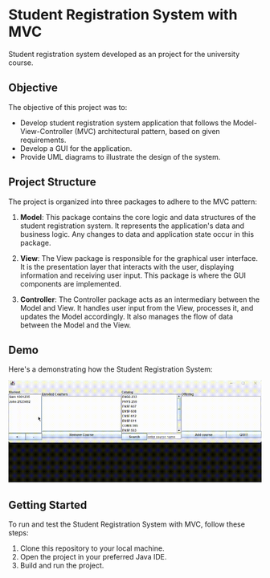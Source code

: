 # Student Registration System with MVC

Student registration system developed as an project for the university course. 

## Objective

The objective of this project was to:

- Develop student registration system application that follows the Model-View-Controller (MVC) architectural pattern, based on given requirements.
- Develop a GUI for the application.
- Provide UML diagrams to illustrate the design of the system.

## Project Structure

The project is organized into three packages to adhere to the MVC pattern:

1. **Model**: This package contains the core logic and data structures of the student registration system. It represents the application's data and business logic. Any changes to data and application state occur in this package.

2. **View**: The View package is responsible for the graphical user interface. It is the presentation layer that interacts with the user, displaying information and receiving user input. This package is where the GUI components are implemented.

3. **Controller**: The Controller package acts as an intermediary between the Model and View. It handles user input from the View, processes it, and updates the Model accordingly. It also manages the flow of data between the Model and the View.

## Demo

Here's a demonstrating how the Student Registration System:

![output](screenshots/output.gif)

## Getting Started

To run and test the Student Registration System with MVC, follow these steps:

1. Clone this repository to your local machine.
2. Open the project in your preferred Java IDE.
3. Build and run the project.

